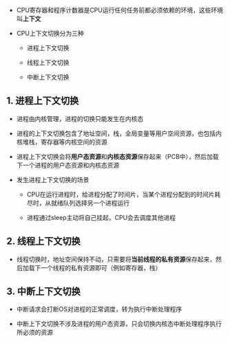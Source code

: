 * CPU寄存器和程序计数器是CPU运行任何任务前都必须依赖的环境，这些环境叫**上下文** 

* CPU上下文切换分为三种
  
  * 进程上下文切换
  
  * 线程上下文切换
  
  * 中断上下文切换

## 1. 进程上下文切换

* 进程由内核管理，进程的切换只能发生在内核态
- 进程的上下文切换包含了地址空间，栈，全局变量等用户空间资源，也包括内核堆栈，寄存器等内核空间的资源

- 进程上下文切换会将**用户态资源**和**内核态资源**保存起来（PCB中），然后加载下一个进程的用户态资源和内核态资源

- 发生进程上下文切换的场景
  
  * CPU在运行进程时，给进程分配了时间片，当某个进程分配到的时间片耗尽时，从就绪队列选择另一个进程运行
  
  * 进程通过sleep主动将自己挂起，CPU会去调度其他进程



## 2. 线程上下文切换

- 线程切换时，地址空间保持不动，只需要将**当前线程的私有资源**保存起来，然后加载下一个线程的私有资源即可（例如寄存器，栈）



## 3. 中断上下文切换

* 中断请求会打断OS对进程的正常调度，转为执行中断处理程序

* 中断上下文切换不涉及进程的用户态资源，只会切换内核态中断处理程序执行所必须的资源
